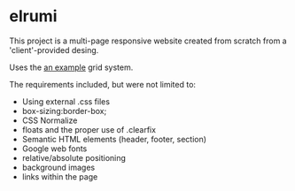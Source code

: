 # elrumi

This project is a multi-page responsive website created from scratch from a 'client'-provided desing.

Uses the [an example](https://github.com/drewminns/deadset "Deadset") grid system.

The requirements included, but were not limited to:

- Using external .css files
- box-sizing:border-box;
- CSS Normalize
- floats and the proper use of .clearfix
- Semantic HTML elements (header, footer, section)
- Google web fonts
- relative/absolute positioning
- background images
- links within the page
